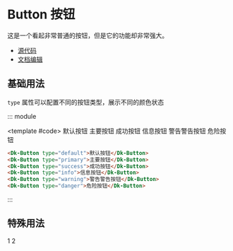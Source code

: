 # Button 按钮

这是一个看起非常普通的按钮，但是它的功能却非常强大。

- [源代码](https://github.com/CadWalaDers/dk-ui/tree/master/packages/components/dkbutton)
- [文档编辑](https://github.com/CadWalaDers/dk-ui/blob/master/docs/components/button.md)

## 基础用法

`type` 属性可以配置不同的按钮类型，展示不同的颜色状态

::: module

<template #code>
<Dk-Button type="default">默认按钮</Dk-Button>
<Dk-Button type="primary">主要按钮</Dk-Button>
<Dk-Button type="success">成功按钮</Dk-Button>
<Dk-Button type="info">信息按钮</Dk-Button>
<Dk-Button type="warning">警告警告按钮</Dk-Button>
<Dk-Button type="danger">危险按钮</Dk-Button>
</template>

```html
<Dk-Button type="default">默认按钮</Dk-Button>
<Dk-Button type="primary">主要按钮</Dk-Button>
<Dk-Button type="success">成功按钮</Dk-Button>
<Dk-Button type="info">信息按钮</Dk-Button>
<Dk-Button type="warning">警告警告按钮</Dk-Button>
<Dk-Button type="danger">危险按钮</Dk-Button>
```

:::

## 特殊用法

1
2
